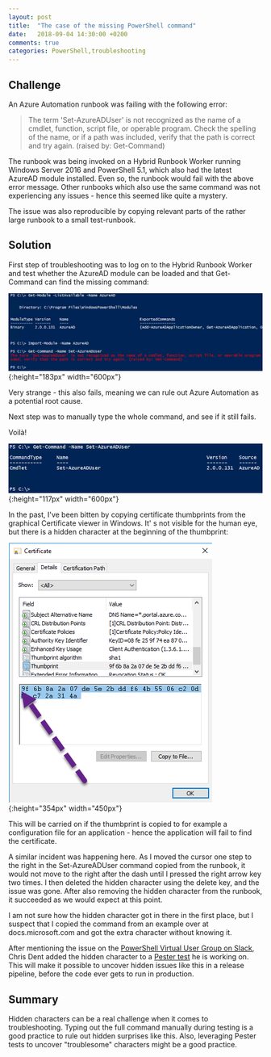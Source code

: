 ```yaml
---
layout: post
title:  "The case of the missing PowerShell command"
date:   2018-09-04 14:30:00 +0200
comments: true
categories: PowerShell,troubleshooting
---
```


## Challenge

An Azure Automation runbook was failing with the following error:
> The term 'Set-​AzureADUser' is not recognized as the name of a cmdlet, function, script file, or operable program. Check the spelling of the name, or if a path was included, verify that the path is correct and try again. (raised by: Get-Command)

The runbook was being invoked on a Hybrid Runbook Worker running Windows Server 2016 and PowerShell 5.1, which also had the latest AzureAD module installed. Even so, the runbook would fail with the above error message. Other runbooks which also use the same command was not experiencing any issues - hence this seemed like quite a mystery.

The issue was also reproducible by copying relevant parts of the rather large runbook to a small test-runbook.


## Solution

First step of troubleshooting was to log on to the Hybrid Runbook Worker and test whether the AzureAD module can be loaded and that Get-Command can find the missing command:

![alt](/images/2018-09-04_case_of_the_missing_command_01.png){:height="183px" width="600px"}

Very strange - this also fails, meaning we can rule out Azure Automation as a potential root cause.

Next step was to manually type the whole command, and see if it still fails.

Voilà!

![alt](/images/2018-09-04_case_of_the_missing_command_02.png){:height="117px" width="600px"}

In the past, I've been bitten by copying certificate thumbprints from the graphical Certificate viewer in Windows.
It' s not visible for the human eye, but there is a hidden character at the beginning of the thumbprint:

![alt](/images/2018-09-04_case_of_the_missing_command_03.png){:height="354px" width="450px"}

This will be carried on if the thumbprint is copied to for example a configuration file for an application - hence the application will fail to find the certificate.

A similar incident was happening here. As I moved the cursor one step to the right in the Set-AzureADUser command copied from the runbook, it would not move to the right after the dash until I pressed the right arrow key two times. I then deleted the hidden character using the delete key, and the issue was gone. After also removing the hidden character from the runbook, it succeeded as we would expect at this point.

I am not sure how the hidden character got in there in the first place, but I suspect that I copied the command from an example over at docs.microsoft.com and got the extra character without knowing it.

After mentioning the issue on the [PowerShell Virtual User Group on Slack](http://slack.poshcode.org/), Chris Dent added the hidden character to a [Pester test](https://floobits.com/PoshCode/PowerShell.Slack.com/file/chrisdent/TroublesomeCharacters.ps1:86) he is working on. This will make it possible to uncover hidden issues like this in a release pipeline, before the code ever gets to run in production.

## Summary

Hidden characters can be a real challenge when it comes to troubleshooting.
Typing out the full command manually during testing is a good practice to rule out hidden surprises like this.
Also, leveraging Pester tests to uncover "troublesome" characters might be a good practice.